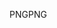 <span data-ttu-id="0bf8a-101">PNG</span><span class="sxs-lookup"><span data-stu-id="0bf8a-101">PNG</span></span>
